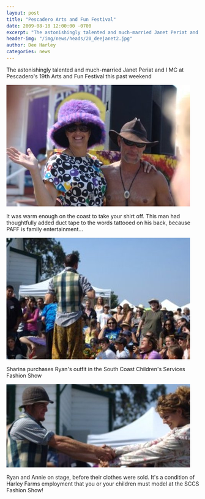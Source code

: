 ```yaml
---
layout: post
title: "Pescadero Arts and Fun Festival"
date: 2009-08-18 12:00:00 -0700
excerpt: "The astonishingly talented and much-married Janet Periat and I MC at Pescadero's 19th Arts and Fun Festival this ..."
header-img: "/img/news/heads/20_deejanet2.jpg"
author: Dee Harley
categories: news
---
```

The astonishingly talented and much-married Janet Periat and I MC at
Pescadero's 19th Arts and Fun Festival this past weekend

![image](/img/news/20_deetattoo.jpg)

It was warm enough on the coast to take your shirt off. This man had
thoughtfully added duct tape to the words tattooed on his back,
because PAFF is family entertainment…

![image](/img/news/20_ryan1.jpg)

Sharina purchases Ryan's outfit in the South Coast Children's Services
Fashion Show

![image](/img/news/20_ryanannie.jpg)

Ryan and Annie on stage, before their clothes were sold. It's a
condition of Harley Farms employment that you or your children must
model at the SCCS Fashion Show!

